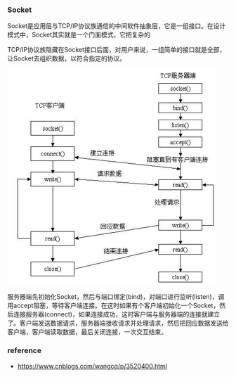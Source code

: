 ### Socket

Socket是应用层与TCP/IP协议族通信的中间软件抽象层，它是一组接口。在设计模式中，Socket其实就是一个门面模式，它把复杂的

TCP/IP协议族隐藏在Socket接口后面，对用户来说，一组简单的接口就是全部，让Socket去组织数据，以符合指定的协议。

![](/assets/socket.jpg)  


服务器端先初始化Socket，然后与端口绑定\(bind\)，对端口进行监听\(listen\)，调用accept阻塞，等待客户端连接。在这时如果有个客户端初始化一个Socket，然后连接服务器\(connect\)，如果连接成功，这时客户端与服务器端的连接就建立了。客户端发送数据请求，服务器端接收请求并处理请求，然后把回应数据发送给客户端，客户端读取数据，最后关闭连接，一次交互结束。

  








### reference

* https://www.cnblogs.com/wangcq/p/3520400.html





